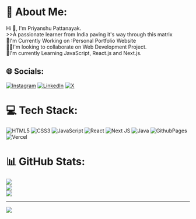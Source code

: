 # 💫 About Me:
Hi 👋, I'm Priyanshu Pattanayak.<br>>>A passionate learner from India paving it's way through this matrix<br>🔭I'm Currently Working on :Personal Portfolio Website<br>👯‍♂️I'm looking to collaborate on Web Development Project.<br>🌱I'm currently Learning JavaScript, React.js and Next.js.


## 🌐 Socials:
[![Instagram](https://img.shields.io/badge/Instagram-%23E4405F.svg?logo=Instagram&logoColor=white)](https://instagram.com/whypiku) [![LinkedIn](https://img.shields.io/badge/LinkedIn-%230077B5.svg?logo=linkedin&logoColor=white)](https://linkedin.com/in/priyanshu-pattanayak) [![X](https://img.shields.io/badge/X-black.svg?logo=X&logoColor=white)](https://x.com/whypiku) 

# 💻 Tech Stack:
![HTML5](https://img.shields.io/badge/html5-%23E34F26.svg?style=for-the-badge&logo=html5&logoColor=white) ![CSS3](https://img.shields.io/badge/css3-%231572B6.svg?style=for-the-badge&logo=css3&logoColor=white) ![JavaScript](https://img.shields.io/badge/javascript-%23323330.svg?style=for-the-badge&logo=javascript&logoColor=%23F7DF1E) ![React](https://img.shields.io/badge/react-%2320232a.svg?style=for-the-badge&logo=react&logoColor=%2361DAFB) ![Next JS](https://img.shields.io/badge/Next-black?style=for-the-badge&logo=next.js&logoColor=white) ![Java](https://img.shields.io/badge/java-%23ED8B00.svg?style=for-the-badge&logo=openjdk&logoColor=white) ![GithubPages](https://img.shields.io/badge/github%20pages-121013?style=for-the-badge&logo=github&logoColor=white) ![Vercel](https://img.shields.io/badge/vercel-%23000000.svg?style=for-the-badge&logo=vercel&logoColor=white)
# 📊 GitHub Stats:
![](https://github-readme-stats.vercel.app/api?username=Mavricx&theme=dark&hide_border=false&include_all_commits=true&count_private=true)<br/>
![](https://github-readme-streak-stats.herokuapp.com/?user=Mavricx&theme=dark&hide_border=false)<br/>
![](https://github-readme-stats.vercel.app/api/top-langs/?username=Mavricx&theme=dark&hide_border=false&include_all_commits=true&count_private=true&layout=compact)

---
[![](https://visitcount.itsvg.in/api?id=Mavricx&icon=0&color=1)](https://visitcount.itsvg.in)

<!-- Proudly created with GPRM ( https://gprm.itsvg.in ) -->
